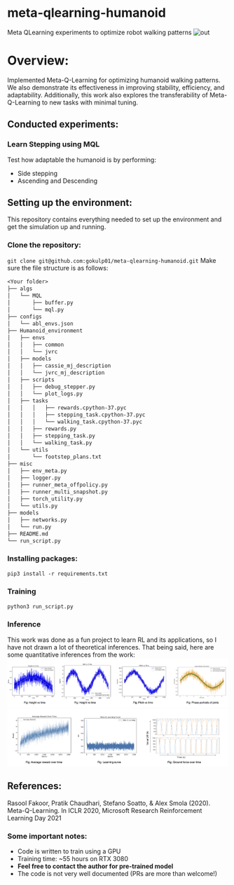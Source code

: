 # meta-qlearning-humanoid
Meta QLearning experiments to optimize robot walking patterns 
![out](docs/learn_step.gif)

# Overview:
Implemented Meta-Q-Learning for optimizing humanoid walking patterns. We also demonstrate its effectiveness in improving stability, efficiency, and adaptability. Additionally, this work also explores the transferability of Meta-Q-Learning to new tasks with minimal tuning. 

## Conducted experiments:
### Learn Stepping using MQL
Test how adaptable the humanoid is by performing:
- Side stepping
- Ascending and Descending

## Setting up the environment:
This repository contains everything needed to set up the environment and get the simulation up and running. 

### Clone the repository: 
`git clone git@github.com:gokulp01/meta-qlearning-humanoid.git`
Make sure the file structure is as follows:
```
<Your folder>
├── algs
│   └── MQL
│       ├── buffer.py
│       └── mql.py
├── configs
│   └── abl_envs.json
├── Humanoid_environment
│   ├── envs
│   │   ├── common
│   │   └── jvrc
│   ├── models
│   │   ├── cassie_mj_description
│   │   └── jvrc_mj_description
│   ├── scripts
│   │   ├── debug_stepper.py
│   │   └── plot_logs.py
│   ├── tasks
│   │   │   ├── rewards.cpython-37.pyc
│   │   │   ├── stepping_task.cpython-37.pyc
│   │   │   └── walking_task.cpython-37.pyc
│   │   ├── rewards.py
│   │   ├── stepping_task.py
│   │   └── walking_task.py
│   └── utils
│       └── footstep_plans.txt
├── misc
│   ├── env_meta.py
│   ├── logger.py
│   ├── runner_meta_offpolicy.py
│   ├── runner_multi_snapshot.py
│   ├── torch_utility.py
│   └── utils.py
├── models
│   ├── networks.py
│   └── run.py
├── README.md
└── run_script.py
```

### Installing packages:
```
pip3 install -r requirements.txt
```

### Training
```
python3 run_script.py
```

### Inference
This work was done as a fun project to learn RL and its applications, so I have not drawn a lot of theoretical inferences. That being said, here are some quantitative inferences from the work:
![out](docs/graph1.png)
![out](docs/graph2.png)



## References:
Rasool Fakoor, Pratik Chaudhari, Stefano Soatto, & Alex Smola (2020). Meta-Q-Learning. In ICLR 2020, Microsoft Research Reinforcement Learning Day 2021


### Some important notes:
- Code is written to train using a GPU
- Training time: ~55 hours on RTX 3080
- **Feel free to contact the author for pre-trained model**
- The code is not very well documented (PRs are more than welcome!)
